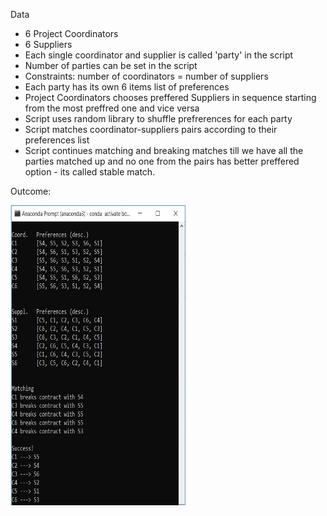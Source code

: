 <p>Data</p>
<ul>
  <li>6 Project Coordinators</li>
  <li>6 Suppliers</li>
  <li>Each single coordinator and supplier is called 'party' in the script</li>
  <li>Number of parties can be set in the script</li>
  <li>Constraints: number of coordinators = number of suppliers</li>
  <li>Each party has its own 6 items list of preferences</li>
  <li>Project Coordinators chooses preffered Suppliers in sequence starting from the most preffred one and vice versa</li>
  <li>Script uses random library to shuffle prefrerences for each party</li>
  <li>Script matches coordinator-suppliers pairs according to their preferences list</li>
  <li>
    Script continues matching and breaking matches till we have all the parties matched up and no one from the pairs has better preffered       option - its called stable match.
  </li>
</ul>

<p>Outcome:</p>
<img src="images/outcome.JPG", height="480", width="280">
